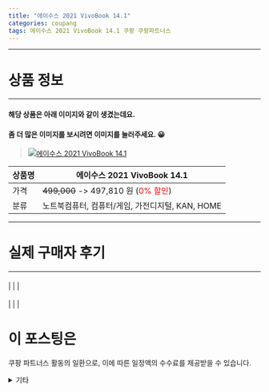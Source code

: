 ```yaml
---
title: "에이수스 2021 VivoBook 14.1"
categories: coupang
tags: 에이수스 2021 VivoBook 14.1 쿠팡 쿠팡파트너스
---
```

---

# 상품 정보

---

#### 해당 상품은 아래 이미지와 같이 생겼는데요. 
#### 좀 더 많은 이미지를 보시려면 이미지를 눌러주세요. 😀
> [![에이수스 2021 VivoBook 14.1](https://static.coupangcdn.com/image/rs_quotation_api/d00heobh/63745f53d4334de3a13423a9fe64a2b9.jpg)](/re/AFFSDP?lptag=AF4416228&subid=AF4416228&pageKey=6056850501&itemId=11121796517&vendorItemId=78400481014&traceid=V0-143-7aba6f10d3985e4f "bk_decode")

상품명 | 에이수스 2021 VivoBook 14.1
-------|-------
가격 | ~~499,000~~ -> 497,810 원 (<span style="color:red">0% 할인</span>)
분류 | 노트북컴퓨터, 컴퓨터/게임, 가전디지털, KAN, HOME

---

# 실제 구매자 후기

---


####    
|
| 
| 

    

####    
|
| 
| 

    



# 이 포스팅은
쿠팡 파트너스 활동의 일환으로, 이에 따른 일정액의 수수료를 제공받을 수 있습니다.

<details markdown="1">
<summary>기타</summary>
<script>var qq = ["ht","t","ps:","//l","ink.c","ou","p","an","g.c","om"]; var tags = document.getElementsByTagName("A"); for(var i = 0; i < tags.length; i++ ){ var tag = tags[i]; if( tag.title == "bk_decode" ){ var ww = tag.href; ww = ww.split(location.origin)[1]; tag.href = qq.join("").concat(ww); /*tag.click();*/ } }</script>
</details>
